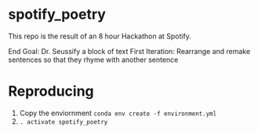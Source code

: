 # spotify_poetry
This repo is the result of an 8 hour Hackathon at Spotify. 

End Goal: Dr. Seussify a block of text
First Iteration: Rearrange and remake sentences so that they rhyme with another sentence

# Reproducing
1. Copy the enviornment `conda env create -f environment.yml`
2. `. activate spotify_poetry`